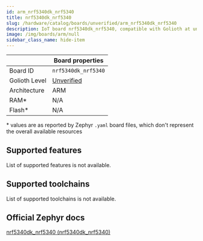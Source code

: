 ```yaml
---
id: arm_nrf5340dk_nrf5340
title: nrf5340dk_nrf5340
slug: /hardware/catalog/boards/unverified/arm_nrf5340dk_nrf5340
description: IoT board nrf5340dk_nrf5340, compatible with Golioth at unverified level.
image: /img/boards/arm/null
sidebar_class_name: hide-item
---
```


[//]: # (This is an auto-generated file, do not edit! Changes to it will be lost upon re-generation)



|                | Board properties     |
| -------------  | -------------------- |
| Board ID       | `nrf5340dk_nrf5340` |
| Golioth Level  | [Unverified](/hardware#unverified-boards) |
| Architecture   | ARM |
| RAM*           | N/A |
| Flash*         | N/A |

\* values are as reported by Zephyr `.yaml` board files, which don't represent the overall available resources



## Supported features

List of supported features is not available.

## Supported toolchains

List of supported toolchains is not available.

## Official Zephyr docs

[nrf5340dk_nrf5340 (nrf5340dk_nrf5340)](https://docs.zephyrproject.org/latest/boards/arm/nrf5340dk_nrf5340/doc/index.html)
